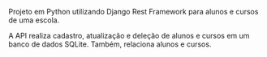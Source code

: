 Projeto em Python utilizando Django Rest Framework para alunos e cursos de uma escola.

A API realiza cadastro, atualização e deleção de alunos e cursos em um banco de dados SQLite. Também, relaciona alunos e cursos.
